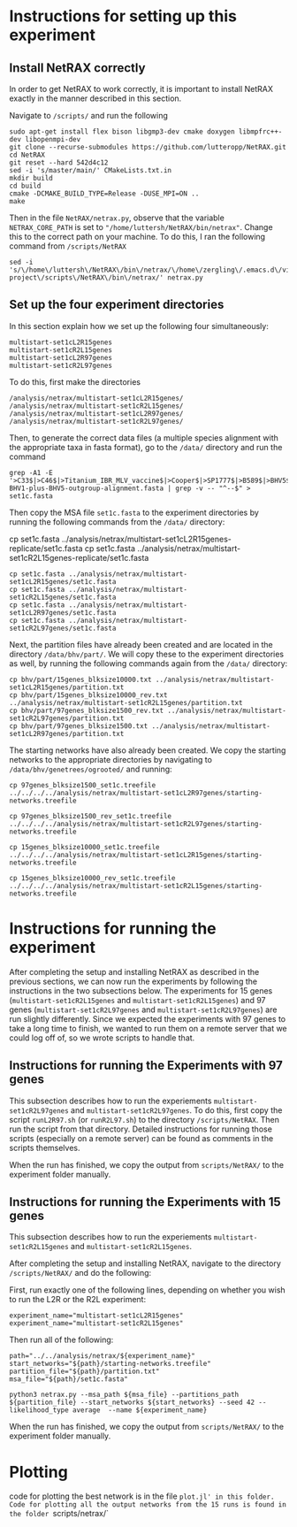 # Instructions for setting up this experiment

## Install NetRAX correctly
In order to get NetRAX to work correctly, it is important to install NetRAX exactly in the manner described in this section.

Navigate to `/scripts/` and run the following

```
sudo apt-get install flex bison libgmp3-dev cmake doxygen libmpfrc++-dev libopenmpi-dev
git clone --recurse-submodules https://github.com/lutteropp/NetRAX.git
cd NetRAX
git reset --hard 542d4c12
sed -i 's/master/main/' CMakeLists.txt.in
mkdir build
cd build
cmake -DCMAKE_BUILD_TYPE=Release -DUSE_MPI=ON ..
make
```

Then in the file `NetRAX/netrax.py`, observe that the variable `NETRAX_CORE_PATH` is set to `"/home/luttersh/NetRAX/bin/netrax"`. Change this to the correct path on your machine. To do this, I ran the following command from `/scripts/NetRAX`

```
sed -i 's/\/home\/luttersh\/NetRAX\/bin\/netrax/\/home\/zergling\/.emacs.d\/virus-project\/scripts\/NetRAX\/bin\/netrax/' netrax.py
```


## Set up the four experiment directories
In this section explain how we set up the following four simultaneously:

```
multistart-set1cL2R15genes
multistart-set1cR2L15genes
multistart-set1cL2R97genes
multistart-set1cR2L97genes
```

To do this, first make the directories

```
/analysis/netrax/multistart-set1cL2R15genes/
/analysis/netrax/multistart-set1cR2L15genes/
/analysis/netrax/multistart-set1cL2R97genes/
/analysis/netrax/multistart-set1cR2L97genes/
```

Then, to generate the correct data files (a multiple species alignment with the appropriate taxa in fasta format), go to the `/data/` directory and run the command

```
grep -A1 -E '>C33$|>C46$|>Titanium_IBR_MLV_vaccine$|>Cooper$|>SP1777$|>B589$|>BHV5$|>216_II$|>K22$' BHV1-plus-BHV5-outgroup-alignment.fasta | grep -v -- "^--$" > set1c.fasta
```

Then copy the MSA file `set1c.fasta` to the experiment directories by running the following commands from the `/data/` directory:

cp set1c.fasta ../analysis/netrax/multistart-set1cL2R15genes-replicate/set1c.fasta
cp set1c.fasta ../analysis/netrax/multistart-set1cR2L15genes-replicate/set1c.fasta
```
cp set1c.fasta ../analysis/netrax/multistart-set1cL2R15genes/set1c.fasta
cp set1c.fasta ../analysis/netrax/multistart-set1cR2L15genes/set1c.fasta
cp set1c.fasta ../analysis/netrax/multistart-set1cL2R97genes/set1c.fasta
cp set1c.fasta ../analysis/netrax/multistart-set1cR2L97genes/set1c.fasta

```

Next, the partition files have already been created and are located in the directory `/data/bhv/part/`. We will copy these to the experiment directories as well, by running the following commands again from the `/data/` directory:

```
cp bhv/part/15genes_blksize10000.txt ../analysis/netrax/multistart-set1cL2R15genes/partition.txt
cp bhv/part/15genes_blksize10000_rev.txt ../analysis/netrax/multistart-set1cR2L15genes/partition.txt
cp bhv/part/97genes_blksize1500_rev.txt ../analysis/netrax/multistart-set1cR2L97genes/partition.txt
cp bhv/part/97genes_blksize1500.txt ../analysis/netrax/multistart-set1cL2R97genes/partition.txt
```


The starting networks have also already been created. We copy the starting networks to the appropriate directories by navigating
to `/data/bhv/genetrees/ogrooted/` and running:

```
cp 97genes_blksize1500_set1c.treefile ../../../../analysis/netrax/multistart-set1cL2R97genes/starting-networks.treefile

cp 97genes_blksize1500_rev_set1c.treefile ../../../../analysis/netrax/multistart-set1cR2L97genes/starting-networks.treefile

cp 15genes_blksize10000_set1c.treefile ../../../../analysis/netrax/multistart-set1cL2R15genes/starting-networks.treefile

cp 15genes_blksize10000_rev_set1c.treefile ../../../../analysis/netrax/multistart-set1cR2L15genes/starting-networks.treefile

```

# Instructions for running the experiment
After completing the setup and installing NetRAX as described in the previous sections, we can now run the experiments by following the instructions in the two subsections below. The experiments for 15 genes (`multistart-set1cR2L15genes` and `multistart-set1cR2L15genes`) and 97 genes (`multistart-set1cR2L97genes` and `multistart-set1cR2L97genes`) are run slightly differently. Since we expected the experiments with 97 genes to take a long time to finish, we wanted to run them on a remote server that we could log off of, so we wrote scripts to handle that.

## Instructions for running the Experiments with 97 genes 
This subsection describes how to run the experiements `multistart-set1cR2L97genes` and `multistart-set1cR2L97genes`. To do this, first copy the script `runL2R97.sh` (or `runR2L97.sh`) to the directory `/scripts/NetRAX`. Then run the script from that directory. Detailed instructions for running those scripts (especially on a remote server) can be found as comments in the scripts themselves. 

When the run has finished, we copy the output from `scripts/NetRAX/` to the experiment folder manually.

## Instructions for running the Experiments with 15 genes
This subsection describes how to run the experiements `multistart-set1cR2L15genes` and `multistart-set1cR2L15genes`.

After completing the setup and installing NetRAX, navigate to the directory `/scripts/NetRAX/` and do the following: 

First, run exactly one of the following lines, depending on whether you wish to run the L2R or the R2L experiment:

```
experiment_name="multistart-set1cL2R15genes"
experiment_name="multistart-set1cR2L15genes"
```

Then run all of the following:

```
path="../../analysis/netrax/${experiment_name}"
start_networks="${path}/starting-networks.treefile"
partition_file="${path}/partition.txt"
msa_file="${path}/set1c.fasta"

python3 netrax.py --msa_path ${msa_file} --partitions_path ${partition_file} --start_networks ${start_networks} --seed 42 --likelihood_type average  --name ${experiment_name}

```

When the run has finished, we copy the output from `scripts/NetRAX/` to the experiment folder manually.

# Plotting
code for plotting the best network is in the file `plot.jl' in this folder. Code for plotting all the output networks from the 15 runs is found in the folder `scripts/netrax/`
